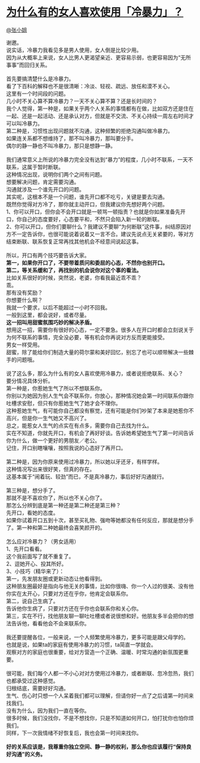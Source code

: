 
#  [为什么有的女人喜欢使用「冷暴力」？](https://zhihu.com/questions/19577304)



[@张小姐](https://zhihu.com/people/37bec7dde7c744ac92a52ed87e4ac922)

谢邀。<br>说实话，冷暴力我看见多是男人使用，女人倒是比较少用。<br>因为从大概率上来说，女人比男人更渴望亲近、更容易示弱，也更容易因为“无所事事”而回归关系。<br><br>首先要搞清楚什么是冷暴力。<br>看了下百科的解释也不是很清晰：冷淡、轻视、疏远、放任和漠不关心。<br>这里有一个时间段的问题。<br>几小时不关心算不算冷暴力？一天不关心算不算？还是长时间的？<br>我个人觉得，第一种是，如果关乎两个人关系的事情都有在做，比如双方还是住在一起、还是一起活动、还是承认对方，但就是不交流、不关心持续一周左右时间才可以叫冷暴力。<br>第二种是，习惯性出现问题就不沟通，这种频繁的拒绝沟通叫做冷暴力。<br>如果连关系都不想维持了，那不叫冷暴力，那叫要分手。<br>偶尔的静一静也不叫冷暴力，那只是想静一静。<br><br>我们通常意义上所说的冷暴力完全没有达到“暴力”的程度，几小时不联系，一天不联系，这属于暂时断联。<br>这种情况出现，说明你们两个之间有问题。<br>想要解决问题，肯定需要沟通。<br>沟通就涉及一个谁先开口的问题。<br>其实呢，这根本不是一个问题，谁先开口都不吃亏，关键是要去沟通。<br>既然你觉得对方冷了，那你就主动开口，但我建议你先想好两个问题。<br>1、你可以开口，但你会不会开口就是一顿骂一顿指责？也就是你如果准备先开口，你自己的态度要好，心态要平和，不然只会陷入新一轮的断联。<br>2、你可以开口，但你们要聊什么？我建议不要聊“为何断联”这件事，纠结原因对方不一定告诉你，也很可能说着说着又一言不合。建议先说点无关紧要的，等对方结束断联、联系恢复正常再找其他机会不经意间说起这事。<br><br>所以，开口有两个技巧要告诉大家。<br><b>第一，如果你开口了，不要带着质问和委屈的心态，不然你也别开口。</b><br><b>第二，等关系缓和了，再找别的机会说你对这个事的看法。</b><br>比如关系很好的时候，突然说，老婆，你看我最近乖不乖？<br>乖。<br>那有没有奖励？<br>你想要什么啊？<br>我就一个要求，以后不能超过一小时不回我。<br>一般到这里，都会说好，或者尽量。<br><b>这一招叫用甜蜜氛围巧妙的解决矛盾。</b><br>想用这一招，需要你有很好的心态，一定不要急。很多人在开口时都会立刻说关于为何不联系的事情，完全没必要，等有机会你再说对方反而更能接受。<br>男女一样受用。<br>甜蜜，除了能给你们制造大量的荷尔蒙和美好回忆，别忘了也可以顺带解决一些棘手的问题哦。<br><br>说了这么多，那么为什么有的女人喜欢使用冷暴力，或者说拒绝联系、关心？<br>要分情况具体分析。<br>第一种是，你惹她生气了所以不想联系你。<br>你别以为她因为别人生气会不联系你，你放心，那种情况她会第一时间联系你跟你吐槽求安慰，但只有你惹她生气了她才会不理你。<br>这种惹她生气，有可能你自己都没有察觉，还有可能是你们吵架了本来是她惹你不高兴，但是你一生气她又不高兴了。<br>总之，能惹女人生气的点实在有点多，需要你自己去找为什么。<br>实在不知道，你就先开口，有机会了再好好谈。告诉她希望她生气了第一时间告诉你为什么，做一个更好的男朋友／老公。<br>记住，开口别瞎嚷嚷，按照我说的心态好了再开口。<br><br>第二种是，因为你原来使用过冷暴力，所以她以牙还牙，有样学样。<br>这种情况写出来很好笑，但真的存在。<br>这基本属于“闹着玩、较劲”而已，不是真冷暴力，事后好好沟通就行。<br><br>第三种是，想分手了。<br>那就不是不喜欢你了，所以也不关心你了。<br>那怎么分辨到底是第一种还是第二种还是第三种？<br>先开口，看她的态度。<br>如果你试着开口五到十次，甚至买礼物、强吻等她都没有任何反应，那就是想分手了。第一种和第二种她最终会喜笑颜开的。<br><br>怎么应对冷暴力？（男女适用）<br>1、先开口看看。<br>这个我前面写了就不重复了。<br>2、逗她开心、投其所好。<br>3、小技巧（精华来了）：<br>第一，先发朋友圈或更新动态让他看得到。<br>这种朋友圈最好是指向与他无关的事情，比如你很嗨、你一个人过的很美、没有他你实在太开心，只要对方还在乎你，他肯定会联系你。<br>第二，说自己生病了。<br>告诉他你生病了，只要对方还在乎你也会联系你和关心你。<br>第三，实在不行，找他朋友聊一聊吐吐槽或者说很想和好。他朋友多半会把你的想法告诉他，看看他会不会来联系你。<br><br>我还要提醒各位，一般来说，一个人频繁使用冷暴力，更多可能是跟父母学的。<br>也就是说，如果ta的家庭有使用冷暴力的习惯，ta简直一学就会。<br>观察对方的家庭也很重要，给对方营造一个正确、温暖、时常沟通的新氛围更重要。<br><br>很可能，我们每个人都一不小心对对方使用过冷暴力，或者断联、忽冷忽热，我们也都承受过这种感觉。<br>归根结底，需要好好沟通。<br>生气、伤心时只想一个人呆着我们都可以理解，但请你好一点了之后请第一时间来找我们。<br>没有为什么，因为我们一直在等你。<br>很多时候，我们没找你，不是不想找你，只是不知道如何开口，怕打扰你也怕你烦我们。<br>同样，下一次我情绪不好恢复后，我也会第一时间来找你。<br><br><b>好的关系应该是，我尊重你独立空间、静一静的权利，那么你也应该履行“保持良好沟通”的义务。</b>